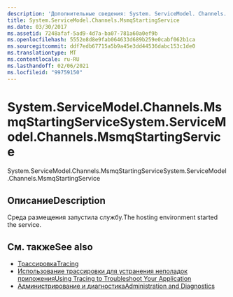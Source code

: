 ```yaml
---
description: 'Дополнительные сведения: System. ServiceModel. Channels. Мсмкстартингсервице'
title: System.ServiceModel.Channels.MsmqStartingService
ms.date: 03/30/2017
ms.assetid: 7248afaf-5ad9-4d7a-ba07-781a60a0ef9b
ms.openlocfilehash: 5552e8d8e9fab064633d689b259e0cabf062b1ca
ms.sourcegitcommit: ddf7edb67715a5b9a45e3dd44536dabc153c1de0
ms.translationtype: MT
ms.contentlocale: ru-RU
ms.lasthandoff: 02/06/2021
ms.locfileid: "99759150"
---
```

# <a name="systemservicemodelchannelsmsmqstartingservice"></a><span data-ttu-id="b3979-103">System.ServiceModel.Channels.MsmqStartingService</span><span class="sxs-lookup"><span data-stu-id="b3979-103">System.ServiceModel.Channels.MsmqStartingService</span></span>

<span data-ttu-id="b3979-104">System.ServiceModel.Channels.MsmqStartingService</span><span class="sxs-lookup"><span data-stu-id="b3979-104">System.ServiceModel.Channels.MsmqStartingService</span></span>  
  
## <a name="description"></a><span data-ttu-id="b3979-105">Описание</span><span class="sxs-lookup"><span data-stu-id="b3979-105">Description</span></span>  

 <span data-ttu-id="b3979-106">Среда размещения запустила службу.</span><span class="sxs-lookup"><span data-stu-id="b3979-106">The hosting environment started the service.</span></span>  
  
## <a name="see-also"></a><span data-ttu-id="b3979-107">См. также</span><span class="sxs-lookup"><span data-stu-id="b3979-107">See also</span></span>

- [<span data-ttu-id="b3979-108">Трассировка</span><span class="sxs-lookup"><span data-stu-id="b3979-108">Tracing</span></span>](index.md)
- [<span data-ttu-id="b3979-109">Использование трассировки для устранения неполадок приложения</span><span class="sxs-lookup"><span data-stu-id="b3979-109">Using Tracing to Troubleshoot Your Application</span></span>](using-tracing-to-troubleshoot-your-application.md)
- [<span data-ttu-id="b3979-110">Администрирование и диагностика</span><span class="sxs-lookup"><span data-stu-id="b3979-110">Administration and Diagnostics</span></span>](../index.md)
